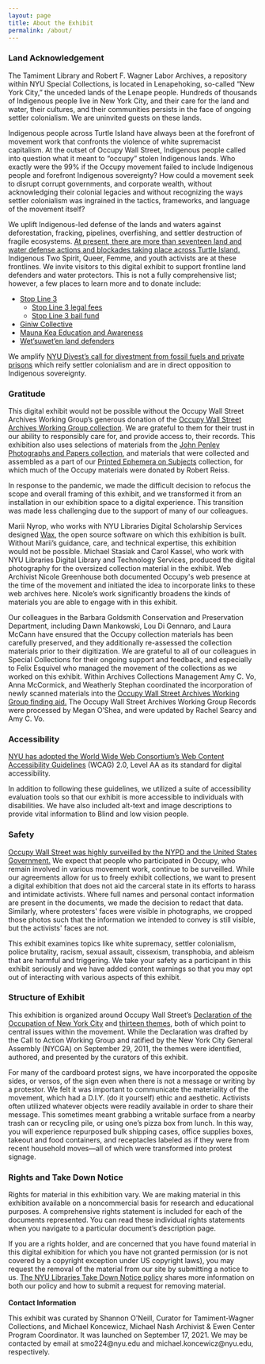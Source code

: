 ```yaml
---
layout: page
title: About the Exhibit
permalink: /about/
---
```


<h3><strong>Land Acknowledgement</strong></h3>

<p>
The Tamiment Library and Robert F. Wagner Labor Archives, a repository within NYU Special Collections, is located in Lenapehoking, so-called “New York City,” the unceded lands of the Lenape people. Hundreds of thousands of Indigenous people live in New York City, and their care for the land and water, their cultures, and their communities persists in the face of ongoing settler colonialism. We are uninvited guests on these lands.
</p>
<p>
Indigenous people across Turtle Island have always been at the forefront of movement work that confronts the violence of white supremacist capitalism. At the outset of Occupy Wall Street, Indigenous people called into question what it meant to “occupy” stolen Indigenous lands. Who exactly were the 99% if the Occupy movement failed to include Indigenous people and forefront Indigenous sovereignty? How could a movement seek to disrupt corrupt governments, and corporate wealth, without acknowledging their colonial legacies and without recognizing the ways settler colonialism was ingrained in the tactics, frameworks, and language of the movement itself?
</p>
<p>
We uplift Indigenous-led defense of the lands and waters against deforestation, fracking, pipelines, overfishing, and settler destruction of fragile ecosystems. <a href="https://decolonialatlas.wordpress.com/2021/08/23/blockadia-2021/">At present, there are more than seventeen land and water defense actions and blockades taking place across Turtle Island.</a> Indigenous Two Spirit, Queer, Femme, and youth activists are at these frontlines. We invite visitors to this digital exhibit to support frontline land defenders and water protectors. This is not a fully comprehensive list; however, a few places to learn more and to donate include:
</p>
<ul>
  <li><a href="https://www.stopline3.org/">Stop Line 3</a>
  <ul>
    <li><a href="https://www.protestlaw.org/line3">Stop Line 3 legal fees</a>
    <li><a href="https://www.stopline3bailfunds.org/">Stop Line 3 bail fund</a></li>
  </ul>
  <li><a href="https://twitter.com/GiniwCollective?ref_src=twsrc%5Egoogle%7Ctwcamp%5Eserp%7Ctwgr%5Eauthor">Giniw Collective</a></li>
  <li><a href="https://www.mkea.info/">Mauna Kea Education and Awareness</a></li>
  <li><a href="https://unistoten.camp/">Wet’suwet’en land defenders</a></li>
</ul>

<p>
We amplify <a href="https://docs.google.com/document/d/1Uf3I5f1rjPmuT-CwPiTcyfM5yYBvupH8RACKZUEBx6o/edit">NYU Divest’s call for divestment from fossil fuels and private prisons</a> which reify settler colonialism and are in direct opposition to Indigenous sovereignty.
</p>
<h3><strong>Gratitude</strong></h3>


<p>
This digital exhibit would not be possible without the Occupy Wall Street Archives Working Group’s generous donation of the <a href="http://dlib.nyu.edu/findingaids/html/tamwag/tam_630/">Occupy Wall Street Archives Working Group collection</a>. We are grateful to them for their trust in our ability to responsibly care for, and provide access to, their records. This exhibition also uses selections of materials from the <a href="http://dlib.nyu.edu/findingaids/html/tamwag/tam_501/">John Penley Photographs and Papers collection</a>, and materials that were collected and assembled as a part of our <a href="http://dlib.nyu.edu/findingaids/html/tamwag/pe_029/">Printed Ephemera on Subjects</a> collection, for which much of the Occupy materials were donated by Robert Reiss.
</p>
<p>
In response to the pandemic, we made the difficult decision to refocus the scope and overall framing of this exhibit, and we transformed it from an installation in our exhibition space to a digital experience. This transition was made less challenging due to the support of many of our colleagues.
</p>
<p>
Marii Nyrop, who works with NYU Libraries Digital Scholarship Services designed <a href="https://marii.info/projects/wax">Wax</a>, the open source software on which this exhibition is built. Without Marii’s guidance, care, and technical expertise, this exhibition would not be possible. Michael Stasiak and Carol Kassel, who work with NYU Libraries Digital Library and Technology Services, produced the digital photography for the oversized collection material in the exhibit. Web Archivist Nicole Greenhouse both documented Occupy's web presence at the time of the movement and initiated the idea to incorporate links to these web archives here. Nicole’s work significantly broadens the kinds of materials you are able to engage with in this exhibit.
</p>
<p>
Our colleagues in the Barbara Goldsmith Conservation and Preservation Department, including Dawn Mankowski, Lou Di Gennaro, and Laura McCann have ensured that the Occupy collection materials has been carefully preserved, and they additionally re-assessed the collection materials prior to their digitization. We are grateful to all of our colleagues in Special Collections for their ongoing support and feedback, and especially to Felix Esquivel who managed the movement of the collections as we worked on this exhibit. Within Archives Collections Management Amy C. Vo, Anna McCormick, and Weatherly Stephan coordinated the incorporation of newly scanned materials into the <a href="http://dlib.nyu.edu/findingaids/html/tamwag/tam_630/">Occupy Wall Street Archives Working Group finding aid.</a> The Occupy Wall Street Archives Working Group Records were processed by Megan O’Shea, and were updated by Rachel Searcy and Amy C. Vo.
</p>
<h3><strong>Accessibility</strong></h3>


<p>
<a href="https://www.nyu.edu/about/policies-guidelines-compliance/policies-and-guidelines/website-accessibility.html">NYU has adopted the World Wide Web Consortium’s Web Content Accessibility Guidelines</a> (WCAG) 2.0, Level AA as its standard for digital accessibility.
</p>
<p>
In addition to following these guidelines, we utilized a suite of accessibility evaluation tools so that our exhibit is more accessible to individuals with disabilities. We have also included alt-text and image descriptions to provide vital information to Blind and low vision people.
</p>
<h3><strong>Safety</strong></h3>


<p>
<a href="https://www.aclu.org/press-releases/fbi-surveillance-occupy-wall-street-detailed-huffingtonpostcom">Occupy Wall Street was highly surveilled by the NYPD and the United States Government.</a> We expect that people who participated in Occupy, who remain involved in various movement work, continue to be surveilled. While our agreements allow for us to freely exhibit collections, we want to present a digital exhibition that does not aid the carceral state in its efforts to harass and intimidate activists. Where full names and personal contact information are present in the documents, we made the decision to redact that data. Similarly, where protesters' faces were visible in photographs, we cropped those photos such that the information we intended to convey is still visible, but the activists' faces are not.
</p>
<p>
This exhibit examines topics like white supremacy, settler colonialism, police brutality, racism, sexual assault, cissexism, transphobia, and ableism that are harmful and triggering. We take your safety as a participant in this exhibit seriously and we have added content warnings so that you may opt out of interacting with various aspects of this exhibit. <br>
</p>
<h3><strong>Structure of Exhibit</strong></h3>


<p>
This exhibition is organized around Occupy Wall Street’s <a href="{{ '' | absolute_url }}/declarations/">Declaration of the Occupation of New York City</a> and <a href="{{ '' | absolute_url }}/themes/">thirteen themes</a>, both of which point to central issues within the movement. While the Declaration was drafted by the Call to Action Working Group and ratified by the New York City General Assembly (NYCGA) on September 29, 2011, the themes were identified, authored, and presented by the curators of this exhibit.
</p>
<p>
For many of the cardboard protest signs, we have incorporated the opposite sides, or versos, of the sign even when there is not a message or writing by a protestor. We felt it was important to communicate the materiality of the movement, which had a D.I.Y. (do it yourself) ethic and aesthetic. Activists often utilized whatever objects were readily available in order to share their message. This sometimes meant grabbing a writable surface from a nearby trash can or recycling pile, or using one’s pizza box from lunch. In this way, you will experience repurposed bulk shipping cases, office supplies boxes, takeout and food containers, and receptacles labeled as if they were from recent household moves—all of which were transformed into protest signage.
</p>
<h3><strong>Rights and Take Down Notice</strong></h3>


<p>
Rights for material in this exhibition vary. We are making material in this exhibition available on a noncommercial basis for research and educational purposes. A comprehensive rights statement is included for each of the documents represented. You can read these individual rights statements when you navigate to a particular document’s description page.
</p>
<p>
If you are a rights holder, and are concerned that you have found material in this digital exhibition for which you have not granted permission (or is not covered by a copyright exception under US copyright laws), you may request the removal of the material from our site by submitting a notice to us. <a href="https://library.nyu.edu/about/visiting/policies/notice-takedown-policy/">The NYU Libraries Take Down Notice policy</a> shares more information on both our policy and how to submit a request for removing material.<br><br><strong>Contact Information</strong>
</p>
<p>
This exhibit was curated by Shannon O'Neill, Curator for Tamiment-Wagner Collections, and Michael Koncewicz, Michael Nash Archivist & Ewen Center Program Coordinator. It was launched on September 17, 2021. We may be contacted by email at smo224@nyu.edu and michael.koncewicz@nyu.edu, respectively.
</p>
